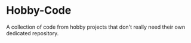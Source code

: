 # Hobby-Code
A collection of code from hobby projects that don't really need their own dedicated repository. 
